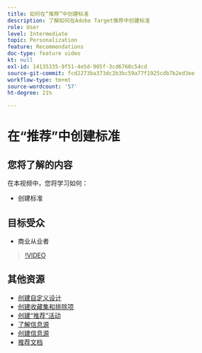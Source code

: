 ```yaml
---
title: 如何在“推荐”中创建标准
description: 了解如何在Adobe Target推荐中创建标准
role: User
level: Intermediate
topic: Personalization
feature: Recommendations
doc-type: feature video
kt: null
exl-id: 14135335-9f51-4e5d-905f-3cd6760c54cd
source-git-commit: fcd2273ba373dc2b3bc59a77f1925cdb7b2ed3ee
workflow-type: tm+mt
source-wordcount: '57'
ht-degree: 21%

---
```


# 在“推荐”中创建标准

## 您将了解的内容

在本视频中，您将学习如何：

* 创建标准

## 目标受众

* 商业从业者

>[!VIDEO](https://video.tv.adobe.com/v/27694?quality=12)

## 其他资源

* [创建自定义设计](create-custom-designs.md)
* [创建收藏集和排除项](create-collections-and-exclusions.md)
* [创建“推荐”活动](create-a-recommendations-activity.md)
* [了解信息源](understanding-feeds.md)
* [创建信息源](create-a-feed.md)
* [推荐文档](https://experienceleague.adobe.com/docs/target/using/recommendations/recommendations.html?lang=zh-Hans)
